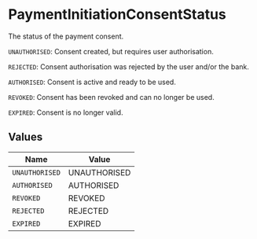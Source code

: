 # PaymentInitiationConsentStatus

The status of the payment consent.

`UNAUTHORISED`: Consent created, but requires user authorisation.

`REJECTED`: Consent authorisation was rejected by the user and/or the bank.

`AUTHORISED`: Consent is active and ready to be used.

`REVOKED`: Consent has been revoked and can no longer be used.

`EXPIRED`: Consent is no longer valid.


## Values

| Name           | Value          |
| -------------- | -------------- |
| `UNAUTHORISED` | UNAUTHORISED   |
| `AUTHORISED`   | AUTHORISED     |
| `REVOKED`      | REVOKED        |
| `REJECTED`     | REJECTED       |
| `EXPIRED`      | EXPIRED        |